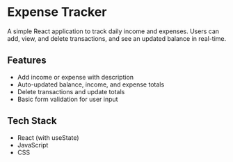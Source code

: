 # Expense Tracker

A simple React application to track daily income and expenses. Users can add, view, and delete transactions, and see an updated balance in real-time.

## Features

- Add income or expense with description
- Auto-updated balance, income, and expense totals
- Delete transactions and update totals
- Basic form validation for user input

## Tech Stack

- React (with useState)
- JavaScript
- CSS